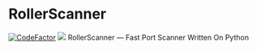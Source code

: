 # RollerScanner
[![CodeFactor](https://www.codefactor.io/repository/github/majorraccoon/rollerscanner/badge/main)](https://www.codefactor.io/repository/github/majorraccoon/rollerscanner/overview/main)
![](https://dcbadge.vercel.app/api/shield/439119266684600320)
RollerScanner — Fast Port Scanner Written On Python
